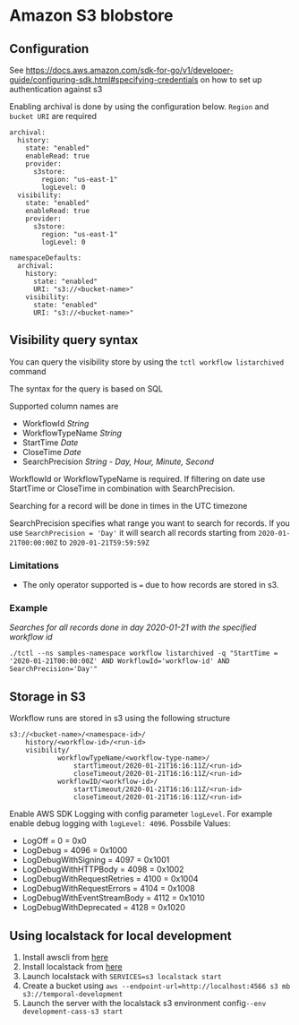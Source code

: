 # Amazon S3 blobstore
## Configuration
See https://docs.aws.amazon.com/sdk-for-go/v1/developer-guide/configuring-sdk.html#specifying-credentials on how to set up authentication against s3

Enabling archival is done by using the configuration below. `Region` and `bucket URI` are required
```
archival:
  history:
    state: "enabled"
    enableRead: true
    provider:
      s3store:
        region: "us-east-1"
        logLevel: 0
  visibility:
    state: "enabled"
    enableRead: true
    provider:
      s3store:
        region: "us-east-1"
        logLevel: 0

namespaceDefaults:
  archival:
    history:
      state: "enabled"
      URI: "s3://<bucket-name>"
    visibility:
      state: "enabled"
      URI: "s3://<bucket-name>"
```

## Visibility query syntax
You can query the visibility store by using the `tctl workflow listarchived` command

The syntax for the query is based on SQL

Supported column names are
- WorkflowId *String*
- WorkflowTypeName *String*
- StartTime *Date*
- CloseTime *Date*
- SearchPrecision *String - Day, Hour, Minute, Second*

WorkflowId or WorkflowTypeName is required. If filtering on date use StartTime or CloseTime in combination with SearchPrecision.

Searching for a record will be done in times in the UTC timezone

SearchPrecision specifies what range you want to search for records. If you use `SearchPrecision = 'Day'`
it will search all records starting from `2020-01-21T00:00:00Z` to `2020-01-21T59:59:59Z` 

### Limitations

- The only operator supported is `=` due to how records are stored in s3.

### Example

*Searches for all records done in day 2020-01-21 with the specified workflow id*

`./tctl --ns samples-namespace workflow listarchived -q "StartTime = '2020-01-21T00:00:00Z' AND WorkflowId='workflow-id' AND SearchPrecision='Day'"`
## Storage in S3
Workflow runs are stored in s3 using the following structure
```
s3://<bucket-name>/<namespace-id>/
	history/<workflow-id>/<run-id>
	visibility/
            workflowTypeName/<workflow-type-name>/
                startTimeout/2020-01-21T16:16:11Z/<run-id>
                closeTimeout/2020-01-21T16:16:11Z/<run-id>
            workflowID/<workflow-id>/
                startTimeout/2020-01-21T16:16:11Z/<run-id>
                closeTimeout/2020-01-21T16:16:11Z/<run-id>
```

Enable AWS SDK Logging with config parameter `logLevel`. For example enable debug logging with `logLevel: 4096`. Possbile Values:
* LogOff = 0 = 0x0
* LogDebug = 4096 = 0x1000
* LogDebugWithSigning = 4097 = 0x1001
* LogDebugWithHTTPBody = 4098 = 0x1002
* LogDebugWithRequestRetries = 4100 = 0x1004
* LogDebugWithRequestErrors = 4104 = 0x1008
* LogDebugWithEventStreamBody = 4112 = 0x1010
* LogDebugWithDeprecated = 4128 = 0x1020


## Using localstack for local development
1. Install awscli from [here](https://docs.aws.amazon.com/cli/latest/userguide/getting-started-install.html)
2. Install localstack from [here](https://github.com/localstack/localstack#installing)
3. Launch localstack with `SERVICES=s3 localstack start`
4. Create a bucket using `aws --endpoint-url=http://localhost:4566 s3 mb s3://temporal-development` 
5. Launch the server with the localstack s3 environment config`--env development-cass-s3 start`
